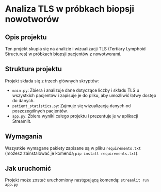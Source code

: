 # Analiza TLS w próbkach biopsji nowotworów

## Opis projektu

Ten projekt skupia się na analizie i wizualizacji TLS (Tertiary Lymphoid Structures) w próbkach biopsji pacjentów z nowotworami.

## Struktura projektu

Projekt składa się z trzech głównych skryptów: 

* `main.py`: Zbiera i analizuje dane dotyczące liczby i składu TLS u wszystkich pacjentów i zapisuje je do pliku, aby umożliwić łatwy dostęp do danych.
* `patient_statistics.py`: Zajmuje się wizualizacją danych od poszczególnych pacjentów.
* `app.py`: Zbiera wyniki całego projektu i prezentuje je w aplikacji Streamlit.

## Wymagania

Wszystkie wymagane pakiety zapisane są w pliku ```requirements.txt``` (możesz zainstalować je komendą ```pip install requirements.txt```).

## Jak uruchomić

Projekt może zostać uruchomiony następującą komendą:
```streamlit run app.py```